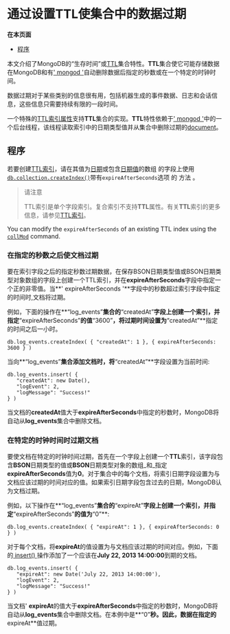 # 通过设置TTL使集合中的数据过期

**在本页面**

* [程序](expire-data-from-collections-by-setting-ttl.md#程序)

本文介绍了MongoDB的“生存时间”或[TTL](https://docs.mongodb.com/master/reference/glossary/#term-ttl)集合特性。**TTL**集合使它可能存储数据在MongoDB和有[' mongod '](https://docs.mongodb.com/master/reference/program/mongod/#bin.mongod)自动删除数据后指定的秒数或在一个特定的时钟时间。

数据过期对于某些类别的信息很有用，包括机器生成的事件数据、日志和会话信息，这些信息只需要持续有限的一段时间。

一个特殊的[TTL索引属性](https://docs.mongodb.com/master/core/index-ttl/)支持**TTL**集合的实现。**TTL**特性依赖于[' mongod '](https://docs.mongodb.com/master/reference/program/mongod/#bin.mongod)中的一个后台线程，该线程读取索引中的日期类型值并从集合中删除过期的[document](https://docs.mongodb.com/master/reference/glossary/#term-document)。

## 程序

若要创建[TTL索引](https://docs.mongodb.com/master/core/index-ttl/)，请在其值为[日期](https://docs.mongodb.com/master/reference/bson-types/#document-bson-type-date)或包含[日期值](https://docs.mongodb.com/master/reference/bson-types/#document-bson-type-date)的数组 的字段上使用[`db.collection.createIndex()`](https://docs.mongodb.com/master/reference/method/db.collection.createIndex/#db.collection.createIndex)带有`expireAfterSeconds`选项 的 方法 。

> 请注意
>
> TTL索引是单个字段索引。复合索引不支持**TTL**属性。有关**TTL**索引的更多信息，请参见[TTL索引](https://docs.mongodb.com/master/core/index-ttl/)。

You can modify the `expireAfterSeconds` of an existing TTL index using the [`collMod`](https://docs.mongodb.com/master/reference/command/collMod/#dbcmd.collMod) command.

### 在指定的秒数之后使文档过期

要在索引字段之后的指定秒数过期数据，在保存BSON日期类型值或BSON日期类型对象数组的字段上创建一个TTL索引，并在**expireAfterSeconds**字段中指定一个正的非零值。当**' expireAfterSeconds '**字段中的秒数超过索引字段中指定的时间时,文档将过期。

例如，下面的操作在**“log\_events”**集合的**“createdAt”**字段上创建一个索引，并指定**“expireAfterSeconds”**的值**“3600”**，将过期时间设置为**“createdAt”**指定的时间之后一小时。

```text
db.log_events.createIndex( { "createdAt": 1 }, { expireAfterSeconds: 3600 } )
```

当向**“log\_events”**集合添加文档时，将**“createdAt”**字段设置为当前时间:

```text
db.log_events.insert( {
   "createdAt": new Date(),
   "logEvent": 2,
   "logMessage": "Success!"
} )
```

当文档的**createdAt**值大于**expireAfterSeconds**中指定的秒数时，MongoDB将自动从**log\_events**集合中删除文档。

### 在特定的时钟时间时过期文档

要使文档在特定的时钟时间过期，首先在一个字段上创建一个**TTL**索引，该字段包含**BSON**日期类型的值或**BSON**日期类型对象的数组_和_指定**expireAfterSeconds**值为**0**。对于集合中的每个文档，将索引日期字段设置为与文档应该过期的时间对应的值。如果索引日期字段包含过去的日期，MongoDB认为文档过期。

例如，以下操作在**“log\_events”**集合的**“expireAt”**字段上创建一个索引，并指定**“expireAfterSeconds”**的值为**“0”**:

```text
db.log_events.createIndex( { "expireAt": 1 }, { expireAfterSeconds: 0 } )
```

对于每个文档，将**expireAt**的值设置为与文档应该过期的时间对应。例如，下面的[ insert\(\) ](https://docs.mongodb.com/master/reference/method/db.collection.insert/#db.collection.insert)操作添加了一个应该在**July 22, 2013 14:00:00**到期的文档。

```text
db.log_events.insert( {
   "expireAt": new Date('July 22, 2013 14:00:00'),
   "logEvent": 2,
   "logMessage": "Success!"
} )
```

当文档' **expireAt**的值大于**expireAfterSeconds**中指定的秒数时，MongoDB将自动从**log\_events**集合中删除文档。在本例中是**“0”**秒。因此，数据在指定的**expireAt**值过期。

